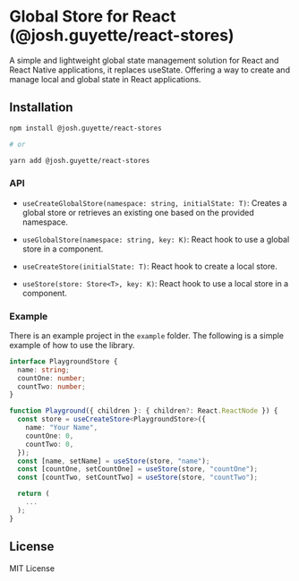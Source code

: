 # Global Store for React (@josh.guyette/react-stores)

A simple and lightweight global state management solution for React and React Native applications, it replaces useState. Offering a way to create and manage local and global state in React applications.

## Installation

```bash
npm install @josh.guyette/react-stores

# or

yarn add @josh.guyette/react-stores
```

### API

- `useCreateGlobalStore(namespace: string, initialState: T)`: Creates a global store or retrieves an existing one based on the provided namespace.
- `useGlobalStore(namespace: string, key: K)`: React hook to use a global store in a component.

- `useCreateStore(initialState: T)`: React hook to create a local store.
- `useStore(store: Store<T>, key: K)`: React hook to use a local store in a component.

### Example

There is an example project in the `example` folder. The following is a simple example of how to use the library.

```typescript
interface PlaygroundStore {
  name: string;
  countOne: number;
  countTwo: number;
}

function Playground({ children }: { children?: React.ReactNode }) {
  const store = useCreateStore<PlaygroundStore>({
    name: "Your Name",
    countOne: 0,
    countTwo: 0,
  });
  const [name, setName] = useStore(store, "name");
  const [countOne, setCountOne] = useStore(store, "countOne");
  const [countTwo, setCountTwo] = useStore(store, "countTwo");

  return (
    ...
  );
}
```

## License

MIT License

